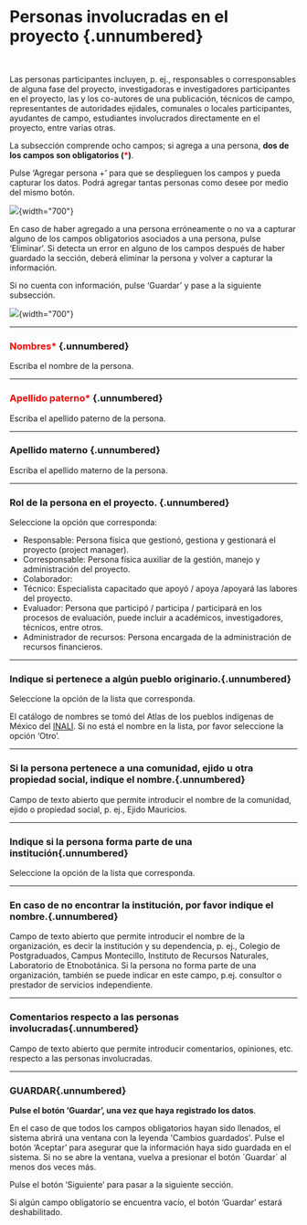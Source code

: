 # Personas involucradas en el proyecto {.unnumbered}

<br>

Las personas participantes incluyen, p. ej., responsables o corresponsables de alguna fase del proyecto, investigadoras e investigadores participantes en el proyecto, las y los co-autores de una publicación, técnicos de campo, representantes de autoridades ejidales,  comunales o locales participantes, ayudantes de campo, estudiantes involucrados directamente en el proyecto, entre varias otras. 

La subsección comprende ocho campos; si agrega a una persona,
 **dos de los campos son obligatorios (<span style="color:red">\*</span>)**.

Pulse ‘Agregar persona +’ para que se desplieguen los campos y pueda capturar los datos. Podrá agregar tantas personas como desee por medio del mismo botón. 

![](https://raw.githubusercontent.com/AngelicaEMB/PruebasManualSNIRA/main/images/01_Inicio.png){width="700"}

En caso de haber agregado a una persona erróneamente o no va a capturar alguno de los campos obligatorios asociados a una persona, pulse ‘Eliminar’. Si detecta un error en alguno de los campos después de haber guardado la sección, deberá eliminar la persona y volver a capturar la información. 

Si no cuenta con información, pulse ‘Guardar’ y pase a la siguiente subsección.

![](https://raw.githubusercontent.com/AngelicaEMB/PruebasManualSNIRA/main/images/01_Inicio.png){width="700"}

----

### <span style="color:red">Nombres\*</span>  {.unnumbered}

Escriba el nombre de la persona.

----

### <span style="color:red">Apellido paterno\*</span> {.unnumbered}

Escriba el apellido paterno de la persona.

----

### Apellido materno {.unnumbered}

Escriba el apellido materno de la persona.

----

### Rol de la persona en el proyecto. {.unnumbered}

Seleccione la opción que corresponda: 

- Responsable: Persona física que gestionó, gestiona y gestionará el proyecto (project manager).
- Corresponsable:  Persona física auxiliar de la gestión, manejo y administración del proyecto.
- Colaborador: 
- Técnico: Especialista capacitado que apoyó / apoya /apoyará las labores del proyecto.
- Evaluador: Persona que participó / participa / participará en los procesos de evaluación, puede incluir a académicos, investigadores, técnicos, entre otros.
- Administrador de recursos: Persona encargada de la administración de recursos financieros.

----

### Indique si pertenece a algún pueblo originario.{.unnumbered}

Seleccione la opción de la lista que corresponda. 

El catálogo de nombres se tomó del Atlas de los pueblos indígenas de México del [INALI](http://atlas.inpi.gob.mx/pueblos-indigenas/). Si no está el nombre en la lista, por favor seleccione la opción ‘Otro’.

----

### Si la persona pertenece a una comunidad, ejido u otra propiedad social, indique el nombre.{.unnumbered}

Campo de texto abierto que permite introducir el nombre de la comunidad, ejido o propiedad social, p. ej., Ejido Mauricios.

----

### Indique si la persona forma parte de una institución{.unnumbered}

Seleccione la opción de la lista que corresponda.

----

### En caso de no encontrar la institución, por favor indique el nombre.{.unnumbered}

Campo de texto abierto que permite introducir el nombre de la organización, es decir la institución y su dependencia, p. ej., Colegio de Postgraduados, Campus Montecillo, Instituto de Recursos Naturales, Laboratorio de Etnobotánica. Si la persona no forma parte de  una organización, también se puede indicar en este campo, p.ej. consultor o prestador de servicios independiente. 

----

### Comentarios respecto a las personas involucradas{.unnumbered}
Campo de texto abierto que permite introducir comentarios, opiniones, etc. respecto a las personas involucradas.

----

### GUARDAR{.unnumbered}

**Pulse el botón ‘Guardar’, una vez que haya registrado los datos**.

En el caso de que todos los campos obligatorios hayan sido llenados, el sistema abrirá una ventana con la leyenda 'Cambios guardados'. Pulse el botón ‘Aceptar’ para asegurar que la información haya sido guardada en el sistema. Si no se abre la ventana, vuelva a presionar el botón ´Guardar´ al menos dos veces más.

Pulse el botón ‘Siguiente’ para pasar a la siguiente sección. 

Si algún campo obligatorio se encuentra vacío, el botón ‘Guardar’ estará deshabilitado.

